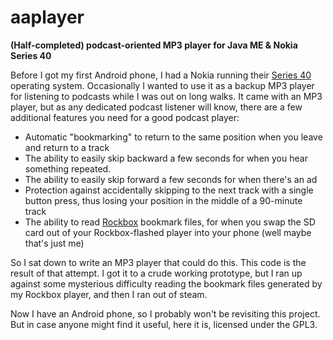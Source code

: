 aaplayer
========

**(Half-completed) podcast-oriented MP3 player for Java ME & Nokia Series 40**

Before I got my first Android phone, I had a Nokia running their [Series 40](http://en.wikipedia.org/wiki/Series_40) operating system. Occasionally I wanted to use it as a backup MP3 player for listening to podcasts while I was out on long walks. It came with an MP3 player, but as any dedicated podcast listener will know, there are a few additional features you need for a good podcast player:

* Automatic "bookmarking" to return to the same position when you leave and return to a track
* The ability to easily skip backward a few seconds for when you hear something repeated.
* The ability to easily skip forward a few seconds for when there's an ad
* Protection against accidentally skipping to the next track with a single button press, thus losing your position in the middle of a 90-minute track
* The ability to read [Rockbox](http://www.rockbox.org) bookmark files, for when you swap the SD card out of your Rockbox-flashed player into your phone (well maybe that's just me)

So I sat down to write an MP3 player that could do this. This code is the result of that attempt. I got it to a crude
working prototype, but I ran up against some mysterious difficulty reading the bookmark files generated by my Rockbox
player, and then I ran out of steam.

Now I have an Android phone, so I probably won't be revisiting this project. But in case anyone might find it useful,
here it is, licensed under the GPL3.
